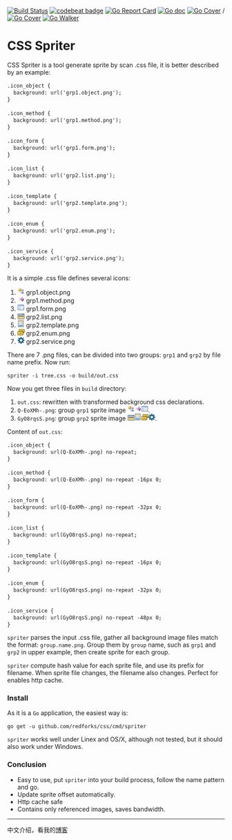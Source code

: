 [![Build Status](https://travis-ci.org/redforks/css.svg?branch=master)](https://travis-ci.org/redforks/css) [![codebeat badge](https://codebeat.co/badges/d9bcef39-9fac-4c57-8ff8-0b10feb19691)](https://codebeat.co/projects/github-com-redforks-css) [![Go Report Card](https://goreportcard.com/badge/github.com/redforks/css)](https://goreportcard.com/report/github.com/redforks/css) [![Go doc](https://godoc.org/github.com/redforks/css?status.svg)](https://godoc.org/github.com/redforks/css) [![Go Cover](http://gocover.io/_badge/github.com/redforks/css/sprite)](http://gocover.io/github.com/redforks/css/sprite) / [![Go Cover](http://gocover.io/_badge/github.com/redforks/css/writer)](http://gocover.io/github.com/redforks/css/writer) [![Go Walker](http://gowalker.org/api/v1/badge)](https://gowalker.org/github.com/redforks/css)
# CSS Spriter

CSS Spriter is a tool generate sprite by scan .css file, it is better described by an example:

    .icon_object {
      background: url('grp1.object.png');
    }

    .icon_method {
      background: url('grp1.method.png');
    }

    .icon_form {
      background: url('grp1.form.png');
    }

    .icon_list {
      background: url('grp2.list.png');
    }

    .icon_template {
      background: url('grp2.template.png');
    }

    .icon_enum {
      background: url('grp2.enum.png');
    }

    .icon_service {
      background: url('grp2.service.png');
    }

It is a simple .css file defines several icons:

 1. ![](https://github.com/redforks/css/raw/gh-pages/grp1.object.png) grp1.object.png
 1. ![](https://github.com/redforks/css/raw/gh-pages/grp1.method.png) grp1.method.png
 1. ![](https://github.com/redforks/css/raw/gh-pages/grp1.form.png) grp1.form.png
 1. ![](https://github.com/redforks/css/raw/gh-pages/grp2.list.png) grp2.list.png
 1. ![](https://github.com/redforks/css/raw/gh-pages/grp2.template.png) grp2.template.png
 1. ![](https://github.com/redforks/css/raw/gh-pages/grp2.enum.png) grp2.enum.png 
 1. ![](https://github.com/redforks/css/raw/gh-pages/grp2.service.png) grp2.service.png

There are 7 .png files, can be divided into two groups: `grp1` and `grp2` by file name prefix. Now run:

    spriter -i tree.css -o build/out.css

Now you get three files in `build` directory: 
 
 1. `out.css`: rewritten with transformed background css declarations.
 1. `Q-EoXMh-.png`: group `grp1` sprite image ![](https://github.com/redforks/css/raw/gh-pages/Q-EoXMh-.png).
 1. `GyO8rqsS.png`: group `grp2` sprite image ![](https://github.com/redforks/css/raw/gh-pages/GyO8rqsS.png).
 
Content of `out.css`:

    .icon_object {
      background: url(Q-EoXMh-.png) no-repeat;
    }

    .icon_method {
      background: url(Q-EoXMh-.png) no-repeat -16px 0;
    }

    .icon_form {
      background: url(Q-EoXMh-.png) no-repeat -32px 0;
    }

    .icon_list {
      background: url(GyO8rqsS.png) no-repeat;
    }

    .icon_template {
      background: url(GyO8rqsS.png) no-repeat -16px 0;
    }

    .icon_enum {
      background: url(GyO8rqsS.png) no-repeat -32px 0;
    }

    .icon_service {
      background: url(GyO8rqsS.png) no-repeat -48px 0;
    }

`spriter` parses the input .css file, gather all background image files match
the format: `group.name.png`. Group them by `group` name, such as `grp1` and
`grp2` in upper example, then create sprite for each group.

`spriter` compute hash value for each sprite file, and use its prefix for
filename. When sprite file changes, the filename also changes. Perfect for
enables http cache.

### Install

As it is a `Go` application, the easiest way is:

    go get -u github.com/redforks/css/cmd/spriter

`spriter` works well under Linex and OS/X, although not tested, but it should also work under Windows.

### Conclusion

 * Easy to use, put `spriter` into your build process, follow the name pattern and go.
 * Update sprite offset automatically.
 * Http cache safe
 * Contains only referenced images, saves bandwidth.

***

中文介绍，看我的[博客](http://blog.503web.com/default/Spriter---%E8%87%AA%E5%8A%A8%E7%94%9F%E6%88%90-css-sprite/)
